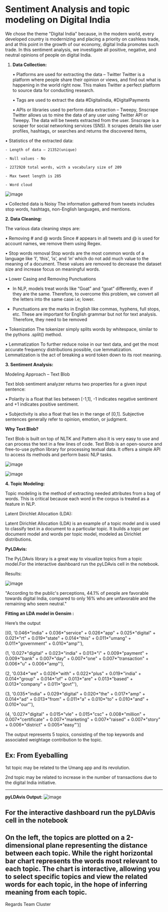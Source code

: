 # Sentiment Analysis and topic modeling on Digital India
We chose the theme "Digital India" because, in the modern world, every developed country is modernizing and placing a priority on cashless trade, and at this point in the growth of our economy, digital India promotes such trade. In this sentiment analysis, we investigate all positive, negative, and neutral opinions of people on digital India.
1. **Data Collection:**

    •	Platforms are used for extracting the data – Twitter
	  Twitter is a platform where people share their opinion or views, and find out what is happening in the world right now. This makes Twitter a perfect platform to     source data for conducting research.
  
   •	Tags are used to extract the data 
	 #Digitalindia, #DigitalPayments
   
    •	APIs or libraries used to perform data extraction – Tweepy, Snscrape
	Twitter allows us to mine the data of any user using Twitter API or Tweepy. The data will be tweets extracted from the user. Snscrape is a scraper for social networking services (SNS). It 	scrapes details like user profiles, hashtags, or searches and returns the discovered items, 
  
  •	Statistics of the extracted data:
  
	- Length of data – 21352(unique)
  
	- Null values - No
  
	- 2272920 total words, with a vocabulary size of 209
  
	- Max tweet length is 285
  
	- Word cloud
  
  ![image](https://user-images.githubusercontent.com/75737889/206871587-5a553e80-7f76-491e-b6db-a887f84cb4f5.png)

•	Collected data is Noisy
	The information gathered from tweets includes stop words, hashtags, non-English languages, and mentions.
  
**2. Data Cleaning:**

The various data cleaning steps are:

•	Removing # and @ words
Since # appears in all tweets and @ is used for account names, we remove them using Regex.

•	Stop words removal
Stop words are the most common words of a language like ‘I’, ‘this’, ‘is’, and ‘in’ which do not add much value to the meaning of a document. These values are removed to decrease the dataset size and increase focus on meaningful words.

•	Lower Casing and Removing Punctuations

- In NLP, models treat words like “Goat” and “goat” differently, even if they are the same. Therefore, to overcome this problem, we convert all the letters into the same case i.e; lower.

- Punctuations are the marks in English like commas, hyphens, full stops, etc. These are important for English grammar but not for text analysis. Therefore, they need to be removed

•	Tokenization
The tokenizer simply splits words by whitespace, similar to the pythons .split() method.

•	Lemmatization
To further reduce noise in our text data, and get the most accurate frequency distributions possible, cue lemmatization. Lemmatization is the act of breaking a word token down to its root meaning.

**3. Sentiment Analysis:**

Modeling Approach – Text Blob

Text blob sentiment analyzer returns two properties for a given input sentence:

•	Polarity is a float that lies between [-1,1], -1 indicates negative sentiment and +1 indicates positive sentiment.

•	Subjectivity is also a float that lies in the range of [0,1]. Subjective sentences generally refer to opinion, emotion, or judgment.

**Why Text Blob?**

Text Blob is built on top of NLTK and Pattern also it is very easy to use and can process the text in a few lines of code. Text Blob is an open-source and free-to-use python library for processing textual data. It offers a simple API to access its methods and perform basic NLP tasks.

![image](https://user-images.githubusercontent.com/75737889/206871757-be8c72db-d120-4519-a839-04913aaed73e.png)


![image](https://user-images.githubusercontent.com/75737889/206871766-27275150-f8fc-4204-a954-63b9f0c3723f.png)

**4. Topic Modeling:**

Topic modeling is the method of extracting needed attributes from a bag of words. This is critical because each word in the corpus is treated as a feature in NLP.

Latent Dirichlet Allocation (LDA):

Latent Dirichlet Allocation (LDA) is an example of a topic model and is used to classify text in a document to a particular topic. It builds a topic per document model and words per topic model, modeled as Dirichlet distributions.

**PyLDAvis:**

The PyLDAvis library is a great way to visualize topics from a topic model.For the interactive dashboard run the pyLDAvis cell in the notebook.

Results:

![image](https://user-images.githubusercontent.com/75737889/206871833-86cdfd88-d081-466a-a636-1a2578d4795d.png)

"According to the public's perceptions, 44.1% of people are favorable towards digital India, compared to only 16% who are unfavorable and the remaining who seem neutral."

**Fitting an LDA model in Gensim :**

Here’s the output

[(0,
  '0.046*"india" + 0.036*"service" + 0.026*"app" + 0.025*"digital" + 0.021*"rt" + 0.019*"state" + 0.014*"this" + 0.011*"umang" + 0.011*"government" + 0.010*"amp"'),
  
 (1,
  '0.027*"digital" + 0.023*"india" + 0.013*"i" + 0.009*"payment" + 0.009*"bank" + 0.007*"day" + 0.007*"one" + 0.007*"transaction" + 0.006*"u" + 0.006*"amp"'),
  
 (2,
  '0.034*"we" + 0.026*"with" + 0.022*"plus" + 0.019*"india" + 0.014*"group" + 0.014*"of" + 0.013*"are" + 0.013*"based" + 0.013*"company" + 0.011*"govt"'),
  
 (3,
  '0.035*"india" + 0.029*"digital" + 0.020*"the" + 0.017*"amp" + 0.014*"ad" + 0.013*"from" + 0.011*"a" + 0.010*"to" + 0.010*"and" + 0.010*"our"'),
  
 (4,
  '0.027*"digital" + 0.015*"vle" + 0.015*"csc" + 0.008*"million" + 0.007*"certificate" + 0.007*"marketing" + 0.007*"raised" + 0.007*"story" + 0.006*"district" + 0.005*"easy"')]

The output represents 5 topics, consisting of the top keywords and associated weightage contribution to the topic.

Ex: From Eyeballing
---
1st topic may be related to the Umang app and its revolution.

2nd topic may be related to increase in the number of transactions due to the digital India initiative.

---
**pyLDAvis Output:**
![image](https://user-images.githubusercontent.com/75737889/206871951-596bf996-c6b0-4f8e-b2b5-e58bf50802cb.png)

For the interactive dashboard run the pyLDAvis cell in the notebook 
---
On the left, the topics are plotted on a 2-dimensional plane representing the distance between each topic. While the right horizontal bar chart represents the words most relevant to each topic. The chart is interactive, allowing you to select specific topics and view the related words for each topic, in the hope of inferring meaning from each topic.
---
Regards Team Cluster






